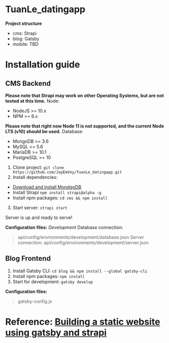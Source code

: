 # TuanLe_datingapp

**Project structure**
- cms: Strapi
- blog: Gatsby
- mobile: TBD

# Installation guide
## CMS Backend
**Please note that Strapi may work on other Operating Systems, but are not tested at this time.**
Node:
- NodeJS >= 10.x
- NPM >= 6.x

**Please note that right now Node 11 is not supported, and the current Node LTS (v10) should be used.**
Database:
- MongoDB >= 3.6
- MySQL >= 5.6
- MariaDB >= 10.1
- PostgreSQL >= 10

1. Clone project: `git clone https://github.com/JayEmVey/TuanLe_datingapp.git`
2. Install dependencies:
* [Download and install MondgoDB](https://docs.mongodb.com/v3.2/administration/install-community/)
* Install Strapi `npm install strapi@alpha -g`
* Install npm packages: `cd cms && npm install`
3. Start server: `strapi start`

Server is up and ready to serve!

**Configuration files:**
*Development*
Database connection:
> api/config/environments/development/database.json
Server connection:
> api/config/environments/development/server.json

## Blog Frontend
1. Install Gatsby CLI: `cd blog && npm install --global gatsby-cli`
2. Install npm packages: `npm install`
3. Start for development: `gatsby develop`

**Configuration files:**
> gatsby-config.js

# Reference: [Building a static website using gatsby and strapi](https://blog.strapi.io/building-a-static-website-using-gatsby-and-strapi/)
